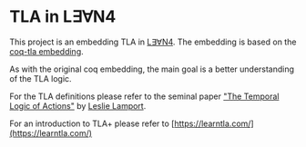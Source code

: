 # TLA in L∃∀N4

This project is an embedding TLA in [L∃∀N4](https://lean-lang.org/). The embedding is based on the [coq-tla embedding](https://github.com/tchajed/coq-tla).

As with the original coq embedding, the main goal is a better understanding of the TLA logic.

For the TLA definitions please refer to the seminal paper ["The Temporal
Logic of Actions"](https://dl.acm.org/doi/pdf/10.1145/177492.177726) by [Leslie Lamport](https://www.lamport.org/).

For an introduction to TLA+ please refer to [https://learntla.com/](https://learntla.com/)